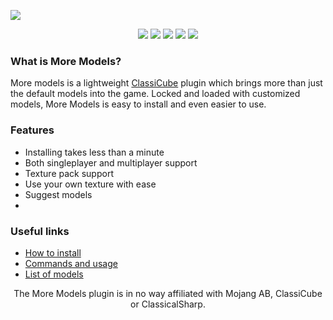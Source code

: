 ![](https://i.imgur.com/bC9Npav.png)

<p align="center">
    <img src="https://img.shields.io/github/release/VenkSociety/More-Models.svg">
    <img src="https://img.shields.io/github/license/VenkSociety/More-Models.svg">
    <img src="https://img.shields.io/github/issues/VenkSociety/More-Models.svg">
    <img src="https://img.shields.io/github/issues-pr/VenkSociety/More-Models.svg">
    <img src="https://img.shields.io/github/repo-size/VenkSociety/More-Models.svg">
</p>

### What is More Models?
More models is a lightweight [ClassiCube](http://classicube.net) plugin which brings more than just the default models into the game. Locked and loaded with customized models, More Models is easy to install and even easier to use.

### Features
- Installing takes less than a minute
- Both singleplayer and multiplayer support
- Texture pack support
- Use your own texture with ease
- Suggest models
- 
### Useful links
- [How to install](https://github.com/VenkSociety/More-Models/wiki/Installation)
- [Commands and usage](https://github.com/VenkSociety/More-Models/wiki/Commands)
- [List of models](https://github.com/VenkSociety/More-Models/wiki/Models)

<p align="center">The More Models plugin is in no way affiliated with Mojang AB, ClassiCube or ClassicalSharp.</p>
